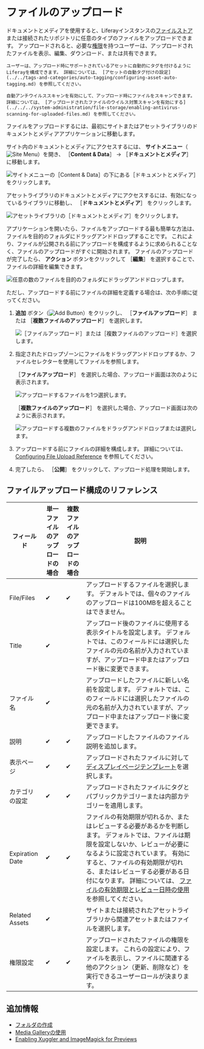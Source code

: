 # ファイルのアップロード

ドキュメントとメディアを使用すると、Liferayインスタンスの[ファイルストア](../../../system-administration/file-storage/configuring-file-storage.md)または接続されたリポジトリに任意のタイプのファイルをアップロードできます。 アップロードされると、必要な[権限](../publishing-and-sharing/managing-document-access/documents-and-media-permissions-reference.md)を持つユーザーは、アップロードされたファイルを表示、編集、ダウンロード、または共有できます。

```{note}
ユーザーは、アップロード時にサポートされているアセットに自動的にタグを付けるようにLiferayを構成できます。 詳細については、 [アセットの自動タグ付けの設定](../../tags-and-categories/auto-tagging/configuring-asset-auto-tagging.md) を参照してください。 
```

```{important}
自動アンチウイルススキャンを有効にして、アップロード時にファイルをスキャンできます。 詳細については、 [アップロードされたファイルのウイルス対策スキャンを有効にする](../../../system-administration/file-storage/enabling-antivirus-scanning-for-uploaded-files.md) を参照してください。
```

ファイルをアップロードするには、最初にサイトまたはアセットライブラリのドキュメントとメディアアプリケーションに移動します。

サイト内のドキュメントとメディアにアクセスするには、 **サイトメニュー**（![Site Menu](../../../images/icon-product-menu.png)）を開き、 ［**Content & Data**］ &rarr; ［**ドキュメントとメディア**］ に移動します。

![サイトメニューの［Content & Data］の下にある［ドキュメントとメディア］をクリックします。](./uploading-files/images/01.png)

アセットライブラリのドキュメントとメディアにアクセスするには、有効になっているライブラリに移動し、 ［**ドキュメントとメディア**］ をクリックします。

![アセットライブラリの［ドキュメントとメディア］をクリックします。](./uploading-files/images/02.png)

アプリケーションを開いたら、ファイルをアップロードする最も簡単な方法は、ファイルを目的のフォルダにドラッグアンドドロップすることです。 これにより、ファイルが公開される前にアップロードを構成するように求められることなく、ファイルのアップロードがすぐに開始されます。 ファイルのアップロードが完了したら、 **アクション** ボタンをクリックして ［**編集**］ を選択することで、ファイルの詳細を編集できます。

![任意の数のファイルを目的のフォルダにドラッグアンドドロップします。](./uploading-files/images/03.png)

ただし、アップロードする前にファイルの詳細を定義する場合は、次の手順に従ってください。

1. **追加** ボタン（![Add Button](../../../images/icon-add.png)）をクリックし、 ［**ファイルアップロード**］ または ［**複数ファイルのアップロード**］ を選択します。

   ![［ファイルアップロード］または［複数ファイルのアップロード］を選択します。](./uploading-files/images/04.png)

1. 指定されたドロップゾーンにファイルをドラッグアンドドロップするか、ファイルセレクターを使用してファイルを参照します。

   ［**ファイルアップロード**］ を選択した場合、アップロード画面は次のように表示されます。

   ![アップロードするファイルを1つ選択します。](./uploading-files/images/05.png)

   ［**複数ファイルのアップロード**］ を選択した場合、アップロード画面は次のように表示されます。

   ![アップロードする複数のファイルをドラッグアンドドロップまたは選択します。](./uploading-files/images/06.png)

1. アップロードする前にファイルの詳細を構成します。 詳細については、 [Configuring File Upload Reference](#configuring-file-upload-reference) を参照してください。

1. 完了したら、 ［**公開**］ をクリックして、アップロード処理を開始します。

<a name="ファイルアップロード構成のリファレンス" />

## ファイルアップロード構成のリファレンス

| フィールド           | 単一ファイルのアップロードの場合 | 複数ファイルのアップロードの場合 | 説明                                                                                                                                                                                                                                      |
| --------------- | ---------------- | ---------------- | --------------------------------------------------------------------------------------------------------------------------------------------------------------------------------------------------------------------------------------- |
| File/Files      | &#10004;         | &#10004;         | アップロードするファイルを選択します。 デフォルトでは、個々のファイルのアップロードは100MBを超えることはできません。                                                                                                                                                                           |
| Title           | &#10004;         |                  | アップロード後のファイルに使用する表示タイトルを設定します。 デフォルトでは、このフィールドには選択したファイルの元の名前が入力されていますが、アップロード中またはアップロード後に変更できます。                                                                                                                                       |
| ファイル名           | &#10004;         |                  | アップロードしたファイルに新しい名前を設定します。 デフォルトでは、このフィールドには選択したファイルの元の名前が入力されていますが、アップロード中またはアップロード後に変更できます。                                                                                                                                            |
| 説明              | &#10004;         | &#10004;         | アップロードしたファイルのファイル説明を追加します。                                                                                                                                                                                                              |
| 表示ページ           | &#10004;         | &#10004;         | アップロードされたファイルに対して[ディスプレイページテンプレート](../../../site-building/displaying-content/using-display-page-templates/about-display-page-templates-and-display-pages.md)を選択します。                                                                     |
| カテゴリの設定         | &#10004;         | &#10004;         | アップロードされたファイルにタグとパブリックカテゴリーまたは内部カテゴリーを適用します。                                                                                                                                                                                            |
| Expiration Date | &#10004;         | &#10004;         | ファイルの有効期限が切れるか、またはレビューする必要があるかを判断します。 デフォルトでは、ファイルは期限を設定しないか、レビューが必要になるように設定されています。 有効にすると、ファイルの有効期限が切れる、またはレビューする必要がある日付になります。 詳細については、 [ファイルの有効期限とレビュー日時の使用](./using-file-expiration-and-review-dates.md) を参照してください。 |
| Related Assets  | &#10004;         |                  | サイトまたは接続されたアセットライブラリから関連アセットまたはファイルを選択します。                                                                                                                                                                                              |
| 権限設定            | &#10004;         | &#10004;         | アップロードされたファイルの権限を設定します。 これらの設定により、ファイルを表示し、ファイルに関連する他のアクション（更新、削除など）を実行できるユーザーロールが決まります。                                                                                                                                                |

<a name="追加情報" />

## 追加情報

* [フォルダの作成](./creating-folders.md)
* [Media Galleryの使用](../publishing-and-sharing/publishing-documents.md#using-the-media-gallery-widget)
* [Enabling Xuggler and ImageMagick for Previews](../../../system-administration/using-the-server-administration-panel/configuring-external-services.md#enabling-document-previews)

